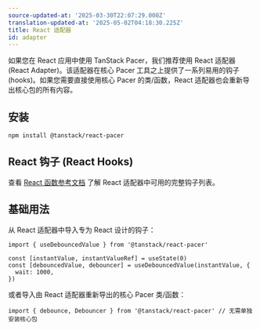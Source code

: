 ```yaml
---
source-updated-at: '2025-03-30T22:07:29.000Z'
translation-updated-at: '2025-05-02T04:18:30.225Z'
title: React 适配器
id: adapter
---
```

如果您在 React 应用中使用 TanStack Pacer，我们推荐使用 React 适配器 (React Adapter)。该适配器在核心 Pacer 工具之上提供了一系列易用的钩子 (hooks)。如果您需要直接使用核心 Pacer 的类/函数，React 适配器也会重新导出核心包的所有内容。

## 安装

```sh
npm install @tanstack/react-pacer
```

## React 钩子 (React Hooks)

查看 [React 函数参考文档](./reference/index.md) 了解 React 适配器中可用的完整钩子列表。

## 基础用法

从 React 适配器中导入专为 React 设计的钩子：

```tsx
import { useDebouncedValue } from '@tanstack/react-pacer'

const [instantValue, instantValueRef] = useState(0)
const [debouncedValue, debouncer] = useDebouncedValue(instantValue, {
  wait: 1000,
})
```

或者导入由 React 适配器重新导出的核心 Pacer 类/函数：

```tsx
import { debounce, Debouncer } from '@tanstack/react-pacer' // 无需单独安装核心包
```
